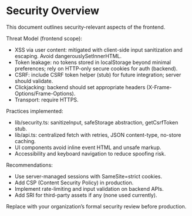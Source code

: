 # Security Overview

This document outlines security-relevant aspects of the frontend.

Threat Model (frontend scope):
- XSS via user content: mitigated with client-side input sanitization and escaping. Avoid dangerouslySetInnerHTML.
- Token leakage: no tokens stored in localStorage beyond minimal preferences; rely on HTTP-only secure cookies for auth (backend).
- CSRF: include CSRF token helper (stub) for future integration; server should validate.
- Clickjacking: backend should set appropriate headers (X-Frame-Options/Frame-Options).
- Transport: require HTTPS.

Practices implemented:
- lib/security.ts: sanitizeInput, safeStorage abstraction, getCsrfToken stub.
- lib/api.ts: centralized fetch with retries, JSON content-type, no-store caching.
- UI components avoid inline event HTML and unsafe markup.
- Accessibility and keyboard navigation to reduce spoofing risk.

Recommendations:
- Use server-managed sessions with SameSite=strict cookies.
- Add CSP (Content Security Policy) in production.
- Implement rate-limiting and input validation on backend APIs.
- Add SRI for third-party assets if any (none used currently).

Replace with your organization’s formal security review before production.
